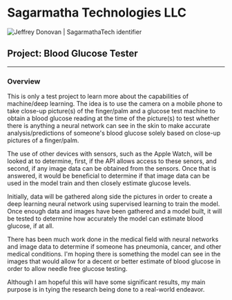 # **Sagarmatha Technologies LLC**
![Jeffrey Donovan | SagarmathaTech identifier](http://www.sagarmathatechnologies.com/github-resources/jeffreydonovan-sagarmathatech.svg)

## **Project: Blood Glucose Tester**

___

### **Overview**

This is only a test project to learn more about the capabilities of machine/deep learning. The idea is to use the camera on a mobile phone to take close-up picture(s) of the finger/palm and a glucose test machine to obtain a blood glucose reading at the time of the picture(s) to test whether there is anything a neural network can see in the skin to make accurate analysis/predictions of someone's blood glucose solely based on close-up pictures of a finger/palm.

The use of other devices with sensors, such as the Apple Watch, will be looked at to determine, first, if the API allows access to these senors, and second, if any image data can be obtained from the sensors. Once that is answered, it would be beneficial to determine if that image data can be used in the model train and then closely estimate glucose levels.

Initially, data will be gathered along side the pictures in order to create a deep learning neural network using supervised learning to train the model. Once enough data and images have been gathered and a model built, it will be tested to determine how accurately the model can estimate blood glucose, if at all.

There has been much work done in the medical field with neural networks and image data to determine if someone has pneumonia, cancer, and other medical conditions. I'm hoping there is something the model can see in the images that would allow for a decent or better estimate of blood glucose in order to allow needle free glucose testing.

Although I am hopeful this will have some significant results, my main purpose is in tying the research being done to a real-world endeavor.
